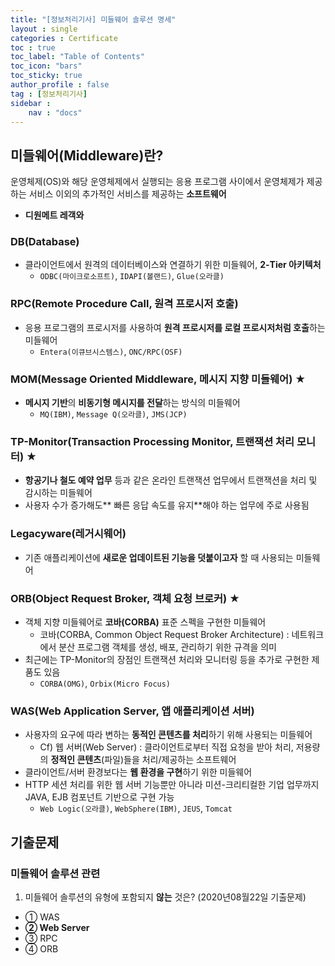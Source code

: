 ```yaml
---
title: "[정보처리기사] 미들웨어 솔루션 명세"
layout : single
categories : Certificate
toc : true
toc_label: "Table of Contents"
toc_icon: "bars"
toc_sticky: true
author_profile : false
tag : [정보처리기사]
sidebar :
    nav : "docs"
---
```


## 미들웨어(Middleware)란?
운영체제(OS)와 해당 운영체제에서 실행되는 응용 프로그램 사이에서 운영체제가 제공하는 서비스 이외의 추가적인 서비스를 제공하는 **소프트웨어**
- **디원메트 레객와**

### DB(Database)
- 클라이언트에서 원격의 데이터베이스와 연결하기 위한 미들웨어, **2-Tier 아키텍처**
  - `ODBC(마이크로소프트)`, `IDAPI(볼랜드)`, `Glue(오라클)`

### RPC(Remote Procedure Call, 원격 프로시저 호출)
- 응용 프로그램의 프로시저를 사용하여 **원격 프로시저를 로컬 프로시저처럼 호출**하는 미들웨어
  - `Entera(이큐브시스템스)`, `ONC/RPC(OSF)`

### MOM(Message Oriented Middleware, 메시지 지향 미들웨어) ★
- **메시지 기반**의 **비동기형 메시지를 전달**하는 방식의 미들웨어
  - `MQ(IBM)`, `Message Q(오라클)`, `JMS(JCP)`

### TP-Monitor(Transaction Processing Monitor, 트랜잭션 처리 모니터) ★
- **항공기나 철도 예약 업무** 등과 같은 온라인 트랜잭션 업무에서 트랜잭션을 처리 및 감시하는 미들웨어
- 사용자 수가 증가해도** 빠른 응답 속도를 유지**해야 하는 업무에 주로 사용됨

### Legacyware(레거시웨어)
- 기존 애플리케이션에 **새로운 업데이트된 기능을 덧붙이고자** 할 때 사용되는 미들웨어

### ORB(Object Request Broker, 객체 요청 브로커) ★
- 객체 지향 미들웨어로 **코바(CORBA)** 표준 스펙을 구현한 미들웨어
  - 코바(CORBA, Common Object Request Broker Architecture) : 네트워크에서 분산 프로그램 객체를 생성, 배포, 관리하기 위한 규격을 의미
- 최근에는 TP-Monitor의 장점인 트랜잭션 처리와 모니터링 등을 추가로 구현한 제품도 있음
  - `CORBA(OMG)`, `Orbix(Micro Focus)`

### WAS(Web Application Server, 앱 애플리케이션 서버)
- 사용자의 요구에 따라 변하는 **동적인 콘텐츠를 처리**하기 위해 사용되는 미들웨어
  - Cf) 웹 서버(Web Server) : 클라이언트로부터 직접 요청을 받아 처리, 저용량의 **정적인 콘텐츠**(파일)들을 처리/제공하는 소프트웨어
- 클라이언트/서버 환경보다는 **웹 환경을 구현**하기 위한 미들웨어
- HTTP 세션 처리를 위한 웹 서버 기능뿐만 아니라 미션-크리티컬한 기업 업무까지 JAVA, EJB 컴포넌트 기반으로 구현 가능
  - `Web Logic(오라클)`, `WebSphere(IBM)`, `JEUS`, `Tomcat`


## 기출문제
### 미들웨어 솔루션 관련
1. 미들웨어 솔루션의 유형에 포함되지 **않는** 것은? (2020년08월22일 기출문제)
- ① WAS
- **② Web Server**
- ③ RPC
- ④ ORB
